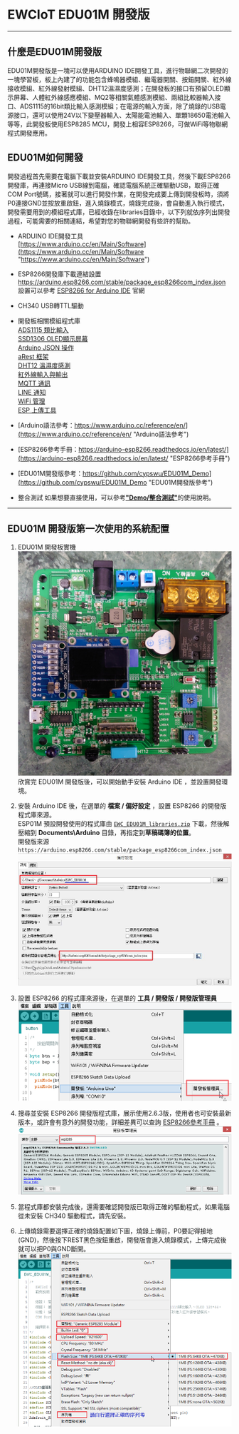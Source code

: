 # EWCIoT EDU01M 開發版 #

----------

## 什麼是EDU01M開發版 ##
EDU01M開發版是一塊可以使用ARDUINO IDE開發工具，進行物聯網二次開發的一塊學習板，板上內建了的功能包含蜂鳴器模組、繼電器開關、按鈕開關、紅外線接收模組、紅外線發射模組、DHT12溫濕度感測；在開發板的接口有預留OLED顯示屏幕、人體紅外線感應模組、MQ2等相關氣體感測模組、兩組比較器輸入接口、ADS1115的16bit類比輸入感測模組；在電源的輸入方面，除了燒錄的USB電源接口，還可以使用24V以下變壓器輸入、太陽能電池輸入、單顆18650電池輸入等等，此開發板使用ESP8285 MCU，開發上相容ESP8266，可做WiFi等物聯網程式開發應用。

## EDU01M如何開發 ##
開發過程首先需要在電腦下載並安裝ARDUINO IDE開發工具，然後下載ESP8266開發庫，再連接Micro USB線到電腦，確認電腦系統正確驅動USB，取得正確COM Port號碼，接著就可以進行開發作業，在開發完成要上傳到開發板時，須將P0連接GND並按放重啟鈕，進入燒錄模式，燒錄完成後，會自動進入執行模式，開發需要用到的模組程式庫，已經收錄在libraries目錄中，以下列就依序列出開發過程，可能需要的相關連結，希望對您的物聯網開發有些許的幫助。

- ARDUINO IDE開發工具<br>
[https://www.arduino.cc/en/Main/Software](https://www.arduino.cc/en/Main/Software "https://www.arduino.cc/en/Main/Software")

- ESP8266開發庫下載連結設置<br>
https://arduino.esp8266.com/stable/package_esp8266com_index.json <br>
設置可以參考 [ESP8266 for Arduino IDE](https://github.com/esp8266/Arduino) 官網

- CH340 USB轉TTL驅動<br>

- 開發板相關模組程式庫<br>
[ADS1115 類比輸入](https://github.com/adafruit/Adafruit_ADS1X15)<br>
[SSD1306 OLED顯示屏幕](https://github.com/adafruit/Adafruit_SSD1306)<br>
[Arduino JSON 操作](https://github.com/bblanchon/ArduinoJson)<br>
[aRest 框架](https://github.com/marcoschwartz/aREST)<br>
[DHT12 溫濕度感測](https://github.com/xreef/DHT12_sensor_library)<br>
[紅外線輸入與輸出](https://github.com/cypswu/EWC_IR)<br>
[MQTT 通訊](https://pubsubclient.knolleary.net/)<br>
[LINE 通知](https://github.com/TridentTD/TridentTD_LineNotify)<br>
[WiFi 管理](https://github.com/tzapu/WiFiManager)<br>
[ESP 上傳工具](http://wiki.ai-thinker.com/tools)<br>

- [Arduino語法參考：https://www.arduino.cc/reference/en/](https://www.arduino.cc/reference/en/ "Arduino語法參考")

- [ESP8266參考手冊：https://arduino-esp8266.readthedocs.io/en/latest/](https://arduino-esp8266.readthedocs.io/en/latest/ "ESP8266參考手冊")

- [EDU01M開發版參考：https://github.com/cypswu/EDU01M_Demo](https://github.com/cypswu/EDU01M_Demo "EDU01M開發版參考")


- 整合測試
如果想要直接使用，可以參考[**"Demo/整合測試"**](https://github.com/cypswu/EDU01M_Demo/tree/master/Demo/%E6%95%B4%E5%90%88%E6%B8%AC%E8%A9%A6)的使用說明。

----------
## EDU01M 開發版第一次使用的系統配置 ##


1. EDU01M 開發板實機
![alt text](img/EDU01M_01.JPG "EDU01M 開發版")
<br>欣賞完 EDU01M 開發版後，可以開始動手安裝 Arduino IDE ，並設置開發環境。


2. 安裝 Arduino IDE 後，在選單的 **檔案 / 偏好設定** ，設置 ESP8266 的開發版程式庫來源。<br>
ESP01M 預設開發使用的程式庫由 [`EWC_EDU01M_libraries.zip`](https://github.com/cypswu/EDU01M_Demo/raw/master/libraries/EWC_EDU01M_libraries.zip "EWC_EDU01M_libraries.zip") 下載，然後解壓縮到 **Documents\Arduino** 目錄，再指定到**草稿碼簿的位置**。<br>
開發版來源 `https://arduino.esp8266.com/stable/package_esp8266com_index.json` <br>
![alt text](img/arduinoSetup.jpg "開發版程式庫來源設置")



3. 設置 ESP8266 的程式庫來源後，在選單的 **工具 / 開發版 / 開發版管理員** <br>
![alt text](img/mainupdate.png "Arduino IDE 偏好設定")



4. 搜尋並安裝 ESP8266 開發版程式庫，展示使用2.6.3版，使用者也可安裝最新版本，或許會有意外的開發功能，詳細差異可以查詢 [ESP8266參考手冊](https://arduino-esp8266.readthedocs.io/en/latest/) 。<br>
![alt text](img/esp2866install.png "ESP8266開發版安裝")



5. 當程式庫都安裝完成後，還需要確認開發版已取得正確的驅動程式，如果電腦從未安裝 CH340 驅動程式，請先安裝。



6. 上傳燒錄需要選擇正確的燒錄配置如下圖，燒錄上傳前，P0要記得接地(GND)，然後按下REST黑色按鈕重啟，開發版會進入燒錄模式，上傳完成後就可以把P0與GND斷開。<br>
![alt text](img/Tools_options.png "EDU01M 開發版設定")
